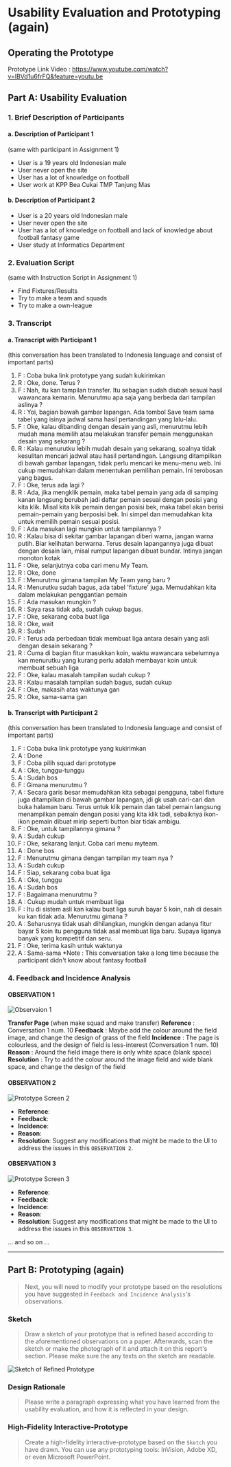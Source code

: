# Usability Evaluation and Prototyping (again)

## Operating the Prototype
Prototype Link Video : https://www.youtube.com/watch?v=lBVd1u6frFQ&feature=youtu.be

## Part A: Usability Evaluation

### 1. Brief Description of Participants

#### a. Description of Participant 1
(same with participant in Assignment 1)
- User is a 19 years old Indonesian male
- User never open the site
- User has a lot of knowledge on football
- User work at KPP Bea Cukai TMP Tanjung Mas

#### b. Description of Participant 2
- User is a 20 years old Indonesian male
- User never open the site
- User has a lot of knowledge on football and lack of knowledge about football fantasy game
- User study at Informatics Department

### 2. Evaluation Script
(same with Instruction Script in Assignment 1)
- Find Fixtures/Results
- Try to make a team and squads
- Try to make a own-league

### 3. Transcript

#### a. Transcript with Participant 1
(this conversation has been translated to Indonesia language and consist of important parts)
1.	F : Coba buka link prototype yang sudah kukirimkan
2.	R : Oke, done. Terus ?
3.	F : Nah, itu kan tampilan transfer. Itu sebagian sudah diubah sesuai hasil wawancara kemarin. Menurutmu apa saja yang berbeda dari tampilan aslinya ?
4.	R : Yoi, bagian bawah gambar lapangan. Ada tombol Save team sama tabel yang isinya jadwal sama hasil pertandingan yang lalu-lalu.
5.	F : Oke, kalau dibanding dengan desain yang asli, menurutmu lebih mudah mana memilih atau melakukan transfer pemain menggunakan desain yang sekarang ?
6.	R : Kalau menurutku lebih mudah desain yang sekarang, soalnya tidak kesulitan mencari jadwal atau hasil pertandingan. Langsung ditampilkan di bawah gambar lapangan, tidak perlu mencari ke menu-menu web. Ini cukup memudahkan dalam menentukan pemilihan pemain. Ini terobosan yang bagus.
7.	F : Oke, terus ada lagi ?
8.	R : Ada, jika mengklik pemain, maka tabel pemain yang ada di samping kanan langsung berubah jadi daftar pemain sesuai dengan posisi yang kita klik. Misal kita klik pemain dengan posisi bek, maka tabel akan berisi pemain-pemain yang berposisi bek. Ini simpel dan memudahkan kita untuk memilih pemain sesuai posisi.
9.	F : Ada masukan lagi mungkin untuk tampilannya ?
10.	R : Kalau bisa di sekitar gambar lapangan diberi warna, jangan warna putih. Biar kelihatan berwarna. Terus desain lapangannya juga dibuat dengan desain lain, misal rumput lapangan dibuat bundar. Intinya jangan monoton kotak
11.	F : Oke, selanjutnya coba cari menu My Team.
12.	R : Oke, done
13.	F : Menurutmu gimana tampilan My Team yang baru ?
14.	R : Menurutku sudah bagus, ada tabel 'fixture' juga. Memudahkan kita dalam melakukan penggantian pemain
15.	F : Ada masukan mungkin ?
16.	R : Saya rasa tidak ada, sudah cukup bagus.
17.	F : Oke, sekarang coba buat liga
18.	R : Oke, wait
19.	R : Sudah
20.	F : Terus ada perbedaan tidak membuat liga antara desain yang asli dengan desain sekarang ?
21.	R : Cuma di bagian fitur masukkan koin, waktu wawancara sebelumnya kan menurutku yang kurang perlu adalah membayar koin untuk membuat sebuah liga
22.	F : Oke, kalau masalah tampilan sudah cukup ?
23.	R : Kalau masalah tampilan sudah bagus, sudah cukup
24.	F : Oke, makasih atas waktunya gan
25.	R : Oke, sama-sama gan


#### b. Transcript with Participant 2
(this conversation has been translated to Indonesia language and consist of important parts)
1.	F : Coba buka link prototype yang kukirimkan
2.	A : Done
3.	F : Coba pilih squad dari prototype
4.	A : Oke, tunggu-tunggu
5.	A : Sudah bos
6.	F : Gimana menurutmu ?
7.	A : Secara garis besar memudahkan kita sebagai pengguna, tabel fixture juga ditampilkan di bawah gambar lapangan, jdi gk usah cari-cari dan buka halaman baru. Terus untuk klik pemain dan tabel pemain langsung menampilkan pemain dengan posisi yang kita klik tadi, sebaiknya ikon-ikon pemain dibuat mirip seperti button biar tidak ambigu.
8.	F : Oke, untuk tampilannya gimana ?
9.	A : Sudah cukup
10.	F : Oke, sekarang lanjut. Coba cari menu myteam.
11.	A : Done bos
12.	F : Menurutmu gimana dengan tampilan my team nya ?
13.	A : Sudah cukup
14.	F : Siap, sekarang coba buat liga
15.	A : Oke, tunggu
16.	A : Sudah bos
17.	F : Bagaimana menurutmu ?
18.	A : Cukup mudah untuk membuat liga
19.	F : Itu di sistem asli kan kalau buat liga suruh bayar 5 koin, nah di desain ku kan tidak ada. Menurutmu gimana ?
20.	A : Seharusnya tidak usah dihilangkan, mungkin dengan adanya fitur bayar 5 koin itu pengguna tidak asal membuat liga baru. Supaya liganya banyak yang kompetitif dan seru.
21.	F : Oke, terima kasih untuk waktunya
22.	A : Sama-sama
*Note : This conversation take a long time because the participant didn't know about fantasy football

### 4. Feedback and Incidence Analysis

#### OBSERVATION 1
![Observaion 1](https://user-images.githubusercontent.com/33054425/57029952-67c96e00-6c6d-11e9-819b-a93260e94e3d.jpg)

**Transfer Page** (when make squad and make transfer)
**Reference** : Conversation 1 num. 10
**Feedback** : Maybe add the colour around the field image, and change the design of grass of the field
**Incidence** : The page is colourless, and the design of field is less-interest (Conversation 1 num. 10)
**Reason** : Around the field image there is only white space (blank space)
**Resolution** : Try to add the colour around the image field and wide blank space, and change the design of the field
 
#### OBSERVATION 2
![Prototype Screen 2](https://www.studiainitalia.com/wp-content/uploads/2017/02/free-courses-Learn-Italian-Online.jpg)

 - **Reference**: 
 - **Feedback**: 
 - **Incidence**: 
 - **Reason**: 
 - **Resolution**: Suggest any modifications that might be made to the UI to address the issues in this `OBSERVATION 2`.
 
#### OBSERVATION 3
![Prototype Screen 3](https://www.jbklutse.com/wp-content/uploads/2019/01/language-learning-apps.png)

 - **Reference**:  
 - **Feedback**: 
 - **Incidence**: 
 - **Reason**: 
 - **Resolution**: Suggest any modifications that might be made to the UI to address the issues in this `OBSERVATION 3`.
 
 ... and so on ...
 
 ---

## Part B: Prototyping (again)
> Next, you will need to modify your prototype 
> based on the resolutions you have suggested in `Feedback and Incidence Analysis`'s observations.

### Sketch
> Draw a sketch of your prototype that is refined based according to the aforementioned observations on a paper.
> Afterwards, scan the sketch or make the photograph of it and attach it on this report's section.
> Please make sure the any texts on the sketch are readable.

![Sketch of Refined Prototype](https://cdn2.hubspot.net/hub/725165/file-3421843765-png/blog-files/uxpin--300x211.png)

### Design Rationale
> Please write a paragraph expressing what you have learned from the usability evaluation, 
> and how it is reflected in your design.

### High-Fidelity Interactive-Prototype
> Create a high-fidelity interactive-prototype based on the `Sketch` you have drawn.
> You can use any prototyping tools: InVision, Adobe XD, or even Microsoft PowerPoint.
